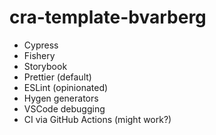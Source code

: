# cra-template-bvarberg

- Cypress
- Fishery
- Storybook
- Prettier (default)
- ESLint (opinionated)
- Hygen generators
- VSCode debugging
- CI via GitHub Actions (might work?)
